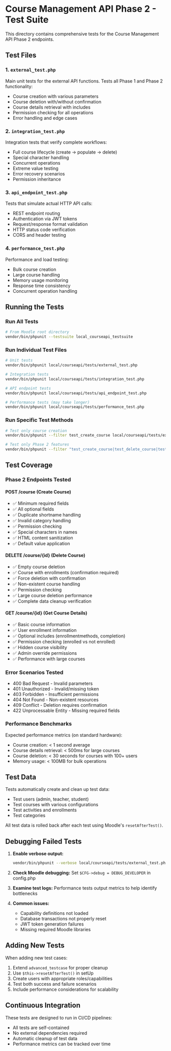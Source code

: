 # Course Management API Phase 2 - Test Suite

This directory contains comprehensive tests for the Course Management API Phase 2 endpoints.

## Test Files

### 1. `external_test.php`
Main unit tests for the external API functions. Tests all Phase 1 and Phase 2 functionality:
- Course creation with various parameters
- Course deletion with/without confirmation
- Course details retrieval with includes
- Permission checking for all operations
- Error handling and edge cases

### 2. `integration_test.php`
Integration tests that verify complete workflows:
- Full course lifecycle (create → populate → delete)
- Special character handling
- Concurrent operations
- Extreme value testing
- Error recovery scenarios
- Permission inheritance

### 3. `api_endpoint_test.php`
Tests that simulate actual HTTP API calls:
- REST endpoint routing
- Authentication via JWT tokens
- Request/response format validation
- HTTP status code verification
- CORS and header testing

### 4. `performance_test.php`
Performance and load testing:
- Bulk course creation
- Large course handling
- Memory usage monitoring
- Response time consistency
- Concurrent operation handling

## Running the Tests

### Run All Tests
```bash
# From Moodle root directory
vendor/bin/phpunit --testsuite local_courseapi_testsuite
```

### Run Individual Test Files
```bash
# Unit tests
vendor/bin/phpunit local/courseapi/tests/external_test.php

# Integration tests
vendor/bin/phpunit local/courseapi/tests/integration_test.php

# API endpoint tests
vendor/bin/phpunit local/courseapi/tests/api_endpoint_test.php

# Performance tests (may take longer)
vendor/bin/phpunit local/courseapi/tests/performance_test.php
```

### Run Specific Test Methods
```bash
# Test only course creation
vendor/bin/phpunit --filter test_create_course local/courseapi/tests/external_test.php

# Test only Phase 2 features
vendor/bin/phpunit --filter "test_create_course|test_delete_course|test_get_course_details" local/courseapi/tests/external_test.php
```

## Test Coverage

### Phase 2 Endpoints Tested

#### POST /course (Create Course)
- ✅ Minimum required fields
- ✅ All optional fields
- ✅ Duplicate shortname handling
- ✅ Invalid category handling
- ✅ Permission checking
- ✅ Special characters in names
- ✅ HTML content sanitization
- ✅ Default value application

#### DELETE /course/{id} (Delete Course)
- ✅ Empty course deletion
- ✅ Course with enrollments (confirmation required)
- ✅ Force deletion with confirmation
- ✅ Non-existent course handling
- ✅ Permission checking
- ✅ Large course deletion performance
- ✅ Complete data cleanup verification

#### GET /course/{id} (Get Course Details)
- ✅ Basic course information
- ✅ User enrollment information
- ✅ Optional includes (enrollmentmethods, completion)
- ✅ Permission checking (enrolled vs not enrolled)
- ✅ Hidden course visibility
- ✅ Admin override permissions
- ✅ Performance with large courses

### Error Scenarios Tested

- 400 Bad Request - Invalid parameters
- 401 Unauthorized - Invalid/missing token
- 403 Forbidden - Insufficient permissions
- 404 Not Found - Non-existent resources
- 409 Conflict - Deletion requires confirmation
- 422 Unprocessable Entity - Missing required fields

### Performance Benchmarks

Expected performance metrics (on standard hardware):
- Course creation: < 1 second average
- Course details retrieval: < 500ms for large courses
- Course deletion: < 30 seconds for courses with 100+ users
- Memory usage: < 100MB for bulk operations

## Test Data

Tests automatically create and clean up test data:
- Test users (admin, teacher, student)
- Test courses with various configurations
- Test activities and enrollments
- Test categories

All test data is rolled back after each test using Moodle's `resetAfterTest()`.

## Debugging Failed Tests

1. **Enable verbose output:**
   ```bash
   vendor/bin/phpunit --verbose local/courseapi/tests/external_test.php
   ```

2. **Check Moodle debugging:**
   Set `$CFG->debug = DEBUG_DEVELOPER` in config.php

3. **Examine test logs:**
   Performance tests output metrics to help identify bottlenecks

4. **Common issues:**
   - Capability definitions not loaded
   - Database transactions not properly reset
   - JWT token generation failures
   - Missing required Moodle libraries

## Adding New Tests

When adding new test cases:
1. Extend `advanced_testcase` for proper cleanup
2. Use `$this->resetAfterTest()` in setUp
3. Create users with appropriate roles/capabilities
4. Test both success and failure scenarios
5. Include performance considerations for scalability

## Continuous Integration

These tests are designed to run in CI/CD pipelines:
- All tests are self-contained
- No external dependencies required
- Automatic cleanup of test data
- Performance metrics can be tracked over time